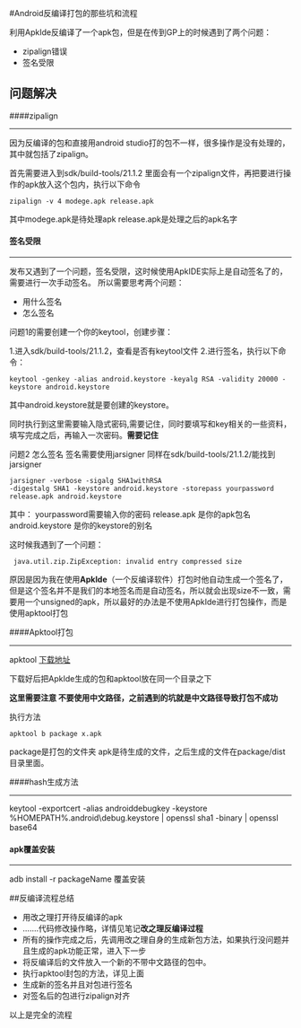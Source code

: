 #Android反编译打包的那些坑和流程

利用ApkIde反编译了一个apk包，但是在传到GP上的时候遇到了两个问题：

* zipalign错误
* 签名受限

## 问题解决

####zipalign

***

因为反编译的包和直接用android studio打的包不一样，很多操作是没有处理的，其中就包括了zipalign。

首先需要进入到sdk/build-tools/21.1.2 里面会有一个zipalign文件，再把要进行操作的apk放入这个包内，执行以下命令

```
zipalign -v 4 modege.apk release.apk
```
其中modege.apk是待处理apk  release.apk是处理之后的apk名字

#### 签名受限

***

发布又遇到了一个问题，签名受限，这时候使用ApkIDE实际上是自动签名了的，需要进行一次手动签名。
所以需要思考两个问题：

* 用什么签名
* 怎么签名

问题1的需要创建一个你的keytool，创建步骤：

1.进入sdk/build-tools/21.1.2，查看是否有keytool文件
2.进行签名，执行以下命令：

```
keytool -genkey -alias android.keystore -keyalg RSA -validity 20000 -keystore android.keystore
```
其中android.keystore就是要创建的keystore。

同时执行到这里需要输入隐式密码,需要记住，同时要填写和key相关的一些资料，填写完成之后，再输入一次密码。**需要记住**

问题2 怎么签名
签名需要使用jarsigner 同样在sdk/build-tools/21.1.2/能找到jarsigner

```
jarsigner -verbose -sigalg SHA1withRSA 
-digestalg SHA1 -keystore android.keystore -storepass yourpassword release.apk android.keystore
```
其中：
yourpassword需要输入你的密码
release.apk 是你的apk包名
android.keystore 是你的keystore的别名

这时候我遇到了一个问题：

```
 java.util.zip.ZipException: invalid entry compressed size
```
原因是因为我在使用**ApkIde**（一个反编译软件）打包时他自动生成一个签名了，但是这个签名并不是我们的本地签名而是自动签名，所以就会出现size不一致，需要用一个unsigned的apk，所以最好的办法是不使用ApkIde进行打包操作，而是使用apktool打包

####Apktool打包

***
apktool [下载地址](https://ibotpeaches.github.io/Apktool/install/)

下载好后把ApkIde生成的包和apktool放在同一个目录之下

**这里需要注意 不要使用中文路径，之前遇到的坑就是中文路径导致打包不成功**

执行方法
```
apktool b package x.apk
```

package是打包的文件夹  apk是待生成的文件，之后生成的文件在package/dist 目录里面。

####hash生成方法

***

keytool -exportcert -alias androiddebugkey -keystore %HOMEPATH%\.android\debug.keystore | openssl sha1 -binary | openssl
base64


#### apk覆盖安装

***
adb install -r packageName 覆盖安装


##反编译流程总结

* 用改之理打开待反编译的apk
* .......代码修改操作略，详情见笔记**改之理反编译过程**
* 所有的操作完成之后，先调用改之理自身的生成新包方法，如果执行没问题并且生成的apk功能正常，进入下一步
* 将反编译后的文件放入一个新的不带中文路径的包中。
* 执行apktool封包的方法，详见上面
* 生成新的签名并且对包进行签名
* 对签名后的包进行zipalign对齐

以上是完全的流程








